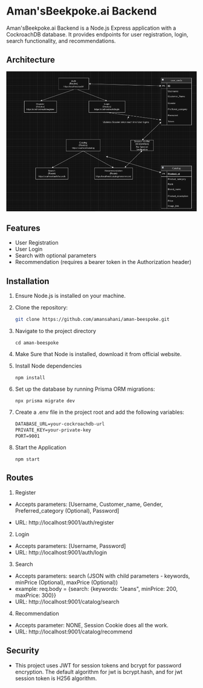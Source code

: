 # Aman'sBeekpoke.ai Backend

Aman'sBeekpoke.ai Backend is a Node.js Express application with a CockroachDB database. It provides endpoints for user registration, login, search functionality, and recommendations.

## Architecture 
<img title="a title" alt="Alt text" src="./assets/beespoke.png"/>

## Features

- User Registration
- User Login
- Search with optional parameters
- Recommendation (requires a bearer token in the Authorization header)

## Installation

1. Ensure Node.js is installed on your machine.
2. Clone the repository:

   ```bash
   git clone https://github.com/amansahani/aman-beespoke.git
   ```

3. Navigate to the project directory
    ```
    cd aman-beespoke
    ```
4. Make Sure that Node is installed, download it from official website.

5. Install Node dependencies
    ```
    npm install
    ```

6. Set up the database by running Prisma ORM migrations:
    ```
    npx prisma migrate dev
     ```

7. Create a .env file in the project root and add the following variables:
    ```
    DATABASE_URL=your-cockroachdb-url
    PRIVATE_KEY=your-private-key
    PORT=9001
    ```
8. Start the Application
    ```
    npm start
    ```
## Routes

1. Register

- Accepts parameters: [Username, Customer_name, Gender, Preferred_category (Optional), Password]

- URL: http://localhost:9001/auth/register

2. Login

- Accepts parameters: [Username, Password]
- URL: http://localhost:9001/auth/login

3. Search

- Accepts parameters: search (JSON with child parameters - keywords, minPrice (Optional), maxPrice (Optional))
- example: req.body = {search: {keywords: "Jeans", minPrice: 200, maxPrice: 300}}
- URL: http://localhost:9001/catalog/search

4. Recommendation

- Accepts parameter: NONE, Session Cookie does all the work.
- URL: http://localhost:9001/catalog/recommend

## Security

- This project uses JWT for session tokens and bcrypt for password encryption. The default algorithm for jwt is  bcrypt.hash, and for jwt session token is H256 algorithm.